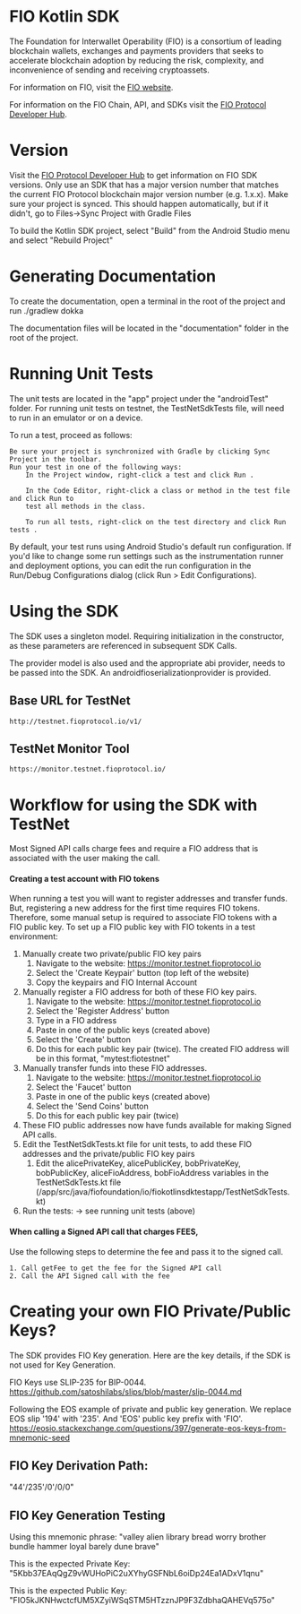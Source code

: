 # FIO Kotlin SDK
The Foundation for Interwallet Operability (FIO) is a consortium of leading blockchain wallets, exchanges and payments providers that seeks to accelerate blockchain adoption by reducing the risk, complexity, and inconvenience of sending and receiving cryptoassets.

For information on FIO, visit the [FIO website](https://fio.foundation).

For information on the FIO Chain, API, and SDKs visit the [FIO Protocol Developer Hub](https://developers.fioprotocol.io).

# Version 
Visit the [FIO Protocol Developer Hub](https://developers.fioprotocol.io) to get information on FIO SDK versions. Only use an SDK that has a major version number that matches the current FIO Protocol blockchain major version number (e.g. 1.x.x).
Make sure your project is synced.  This should happen automatically, but if it didn't, go to
Files->Sync Project with Gradle Files

To build the Kotlin SDK project, select "Build" from the Android Studio menu and select
"Rebuild Project"

# Generating Documentation

To create the documentation, open a terminal in the root of the project and run ./gradlew dokka

The documentation files will be located in the "documentation" folder in the root of the project.

# Running Unit Tests

The unit tests are located in the "app" project under the "androidTest" folder.  For running unit tests on testnet, 
the TestNetSdkTests file, will need to run in an emulator or on a device.

To run a test, proceed as follows:

    Be sure your project is synchronized with Gradle by clicking Sync Project in the toolbar.
    Run your test in one of the following ways:
        In the Project window, right-click a test and click Run .

        In the Code Editor, right-click a class or method in the test file and click Run to
        test all methods in the class.

        To run all tests, right-click on the test directory and click Run tests .

By default, your test runs using Android Studio's default run configuration.  If you'd like to
change some run settings such as the instrumentation runner and deployment options, you can
edit the run configuration in the Run/Debug Configurations dialog (click Run > Edit Configurations).

# Using the SDK
The SDK uses a singleton model.  Requiring initialization in the constructor, as these parameters are referenced in subsequent SDK Calls.  

The provider model is also used and the appropriate abi provider, needs to be passed into the SDK.  An androidfioserializationprovider is provided.

## Base URL for TestNet
	http://testnet.fioprotocol.io/v1/

## TestNet Monitor Tool
	https://monitor.testnet.fioprotocol.io/

# Workflow for using the SDK with TestNet
Most Signed API calls charge fees and require a FIO address that is associated with the user making the call. 

#### Creating a test account with FIO tokens
When running a test you will want to register addresses and transfer funds. But, registering a new address for the first time requires FIO tokens. Therefore, some manual setup is required to associate FIO tokens with a FIO public key. To set up a FIO public key with FIO tokents in a test environment:
 
1. Manually create two private/public FIO key pairs 
	1. Navigate to the website: https://monitor.testnet.fioprotocol.io
	2. Select the 'Create Keypair' button (top left of the website)
	3. Copy the keypairs and FIO Internal Account 
2. Manually register a FIO address for both of these FIO key pairs. 
	1. Navigate to the website: https://monitor.testnet.fioprotocol.io
	2. Select the 'Register Address' button
	3. Type in a FIO address 
	4. Paste in one of the public keys (created above)
	5. Select the 'Create' button
	6. Do this for each public key pair (twice).  The created FIO address will be in this format, "mytest:fiotestnet"
3. Manually transfer funds into these FIO addresses.
	1. Navigate to the website: https://monitor.testnet.fioprotocol.io
	2. Select the 'Faucet' button
	3. Paste in one of the public keys (created above)
	4. Select the 'Send Coins' button
	5. Do this for each public key pair (twice)
4. These FIO public addresses now have funds available for making Signed API calls.
5. Edit the TestNetSdkTests.kt file for unit tests, to add these FIO addresses and the private/public FIO key pairs
	1. Edit the alicePrivateKey, alicePublicKey, bobPrivateKey, bobPublicKey, aliceFioAddress, bobFioAddress variables in the TestNetSdkTests.kt file (/app/src/java/fiofoundation/io/fiokotlinsdktestapp/TestNetSdkTests.kt)
6. Run the tests: 
	-> see running unit tests (above)

#### When calling a Signed API call that charges FEES, 
Use the following steps to determine the fee and pass it to the signed call.

	1. Call getFee to get the fee for the Signed API call
	2. Call the API Signed call with the fee

# Creating your own FIO Private/Public Keys?
The SDK provides FIO Key generation.  Here are the key details, if the SDK is not used for Key Generation.

FIO Keys use SLIP-235 for BIP-0044.
https://github.com/satoshilabs/slips/blob/master/slip-0044.md

Following the EOS example of private and public key generation. We replace EOS slip '194' with '235'.  And 'EOS' public key prefix with 'FIO'.
https://eosio.stackexchange.com/questions/397/generate-eos-keys-from-mnemonic-seed

##  FIO Key Derivation Path:
"44'/235'/0'/0/0"

## FIO Key Generation Testing

Using this mnemonic phrase:
"valley alien library bread worry brother bundle hammer loyal barely dune brave"

This is the expected Private Key:
"5Kbb37EAqQgZ9vWUHoPiC2uXYhyGSFNbL6oiDp24Ea1ADxV1qnu"

This is the expected Public Key:
"FIO5kJKNHwctcfUM5XZyiWSqSTM5HTzznJP9F3ZdbhaQAHEVq575o"
